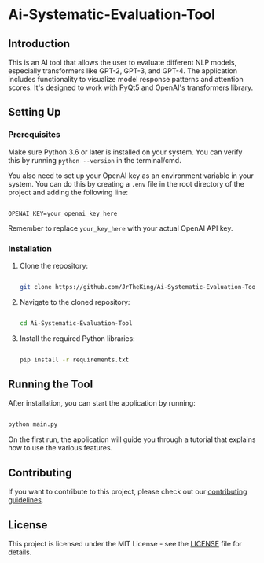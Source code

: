 


# Ai-Systematic-Evaluation-Tool

## Introduction

This is an AI tool that allows the user to evaluate different NLP models, especially transformers like GPT-2, GPT-3, and GPT-4. The application includes functionality to visualize model response patterns and attention scores. It's designed to work with PyQt5 and OpenAI's transformers library.

## Setting Up

### Prerequisites

Make sure Python 3.6 or later is installed on your system. You can verify this by running `python --version` in the terminal/cmd.

You also need to set up your OpenAI key as an environment variable in your system. You can do this by creating a `.env` file in the root directory of the project and adding the following line:

```env

OPENAI_KEY=your_openai_key_here

```

Remember to replace `your_key_here` with your actual OpenAI API key.

### Installation

1. Clone the repository:

    ```bash

    git clone https://github.com/JrTheKing/Ai-Systematic-Evaluation-Tool.git

    ```

2. Navigate to the cloned repository:

    ```bash

    cd Ai-Systematic-Evaluation-Tool

    ```

3. Install the required Python libraries:

    ```bash

    pip install -r requirements.txt

    ```

## Running the Tool

After installation, you can start the application by running:

```bash

python main.py

```

On the first run, the application will guide you through a tutorial that explains how to use the various features.

## Contributing

If you want to contribute to this project, please check out our [contributing guidelines](CONTRIBUTING.md).

## License

This project is licensed under the MIT License - see the [LICENSE](LICENSE) file for details.
